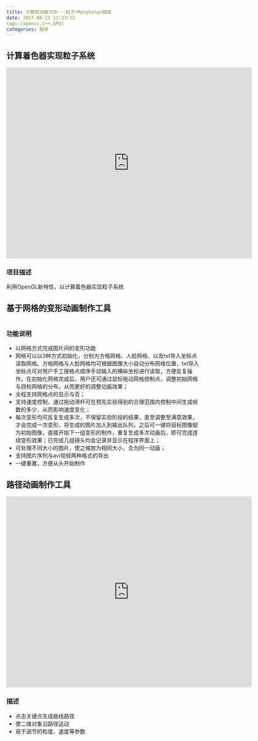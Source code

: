 ```yaml
---
title: 计算机动画习作---粒子+Morphing+路径
date: 2017-06-21 11:33:12
tags:[opencv,C++,GPU]
categories: 程序
---
```

## 计算着色器实现粒子系统

<iframe frameborder="0" width="640" height="498" src="https://v.qq.com/iframe/player.html?vid=l0542zrxsw6&amp;tiny=0&amp;auto=0" allowfullscreen=""></iframe>

### 项目描述
利用OpenGL新特性，以计算着色器实现粒子系统

## 基于网格的变形动画制作工具

<img src="http://ovbvzzha4.bkt.clouddn.com/17-8-27/16102344.jpg" alt="">

### 功能说明
* 以网格方式完成图片间的变形功能
* 网格可以以3种方式初始化，分别为方格网格、人脸网格、以及txt导入坐标点读取网格。方格网格与人脸网格均可根据图像大小自动分布网格位置，txt导入坐标点可对用户手工按格点顺序手动输入的横纵坐标进行读取，方便反复操作。在初始化网格完成后，用户还可通过鼠标拖动网格控制点，调整初始网格与目标网格的分布，从而更好的调整动画效果；
* 全程支持网格点的显示与否；
* 支持速度控制，通过拖动滑杆可在预先实验得到的合理范围内控制中间生成帧数的多少，从而影响速度变化；
* 每次变形均可反复生成多次，不保留实验阶段的结果，直至调整至满意效果，才会完成一次变形，将生成的图片加入到输出队列，之后可一键将目标图像赋为初始图像，直接开始下一组变形的制作，重复生成多次动画后，即可完成连续变形效果；已完成几组镜头均会记录并显示在程序界面上；
* 可处理不同大小的图片，使之缩放为相同大小，合为同一动画；
* 支持图片序列与avi视频两种格式的导出
* 一键重置，方便从头开始制作

## 路径动画制作工具

<iframe frameborder="0" width="640" height="498" src="https://v.qq.com/iframe/player.html?vid=g05421ucdpo&amp;tiny=0&amp;auto=0" allowfullscreen=""></iframe>

### 描述
* 点击关键点生成曲线路径
* 使二维对象沿路径运动
* 易于调节的粒度、速度等参数



